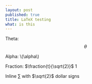 ```yaml
---
layout: post
published: true
title: LaTeX testing
what: is this
---
```


Theta: $$\theta$$

Alpha: \\(\alpha\\)

Fraction:
$\fraction{t}{\sqrt{2}}$ 1

Inline $\sum$ with $\sqrt{2}$ dollar signs
